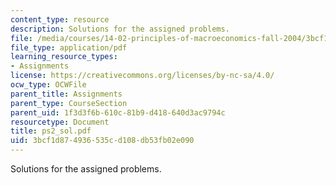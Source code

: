 ```yaml
---
content_type: resource
description: Solutions for the assigned problems.
file: /media/courses/14-02-principles-of-macroeconomics-fall-2004/3bcf1d874936535cd108db53fb02e090_ps2_sol.pdf
file_type: application/pdf
learning_resource_types:
- Assignments
license: https://creativecommons.org/licenses/by-nc-sa/4.0/
ocw_type: OCWFile
parent_title: Assignments
parent_type: CourseSection
parent_uid: 1f3d3f6b-610c-81b9-d418-640d3ac9794c
resourcetype: Document
title: ps2_sol.pdf
uid: 3bcf1d87-4936-535c-d108-db53fb02e090
---
```

Solutions for the assigned problems.